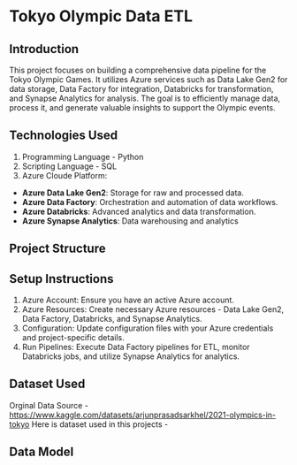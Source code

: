 # Tokyo Olympic Data ETL
## Introduction
 This project focuses on building a comprehensive data pipeline for the Tokyo Olympic Games. It utilizes Azure services such as Data Lake Gen2 for data storage, Data Factory for integration, Databricks for transformation, and Synapse Analytics for analysis. The goal is to efficiently manage data, process it, and generate valuable insights to support the Olympic events.
## Technologies Used
1. Programming Language - Python
2. Scripting Language - SQL
3. Azure Cloude Platform:
  - **Azure Data Lake Gen2**: Storage for raw and processed data.
  - **Azure Data Factory**: Orchestration and automation of data workflows.
  - **Azure Databricks**: Advanced analytics and data transformation.
  - **Azure Synapse Analytics**: Data warehousing and analytics

## Project Structure

## Setup Instructions
1. Azure Account: Ensure you have an active Azure account.
2. Azure Resources: Create necessary Azure resources - Data Lake Gen2, Data Factory, Databricks, and Synapse Analytics.
3. Configuration: Update configuration files with your Azure credentials and project-specific details.
4. Run Pipelines: Execute Data Factory pipelines for ETL, monitor Databricks jobs, and utilize Synapse Analytics for analytics.

## Dataset Used
Orginal Data Source  - https://www.kaggle.com/datasets/arjunprasadsarkhel/2021-olympics-in-tokyo
Here is dataset used in this projects - 

## Data Model

